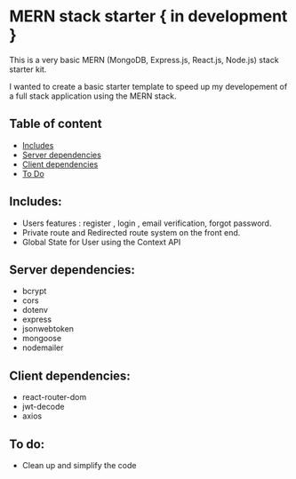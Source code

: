 # MERN stack starter { in development }

This is a very basic MERN (MongoDB, Express.js, React.js, Node.js) stack starter kit.

I wanted to create a basic starter template to speed up my developement of a full stack application using the MERN stack.
## Table of content
- [Includes](#includes)
- [Server dependencies](#server-dependencies)
- [Client dependencies](#client-dependencies)
- [To Do](#to-do)

## Includes:
- Users features : register , login , email verification, forgot password.
- Private route and Redirected route system on the front end.
- Global State for User using the Context API

## Server dependencies: 
- bcrypt
- cors
- dotenv
- express
- jsonwebtoken
- mongoose
- nodemailer

## Client dependencies:
- react-router-dom
- jwt-decode
- axios

## To do:
- Clean up and simplify the code



